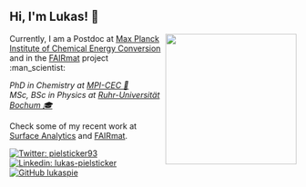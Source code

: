 <h2> Hi, I'm Lukas! 👋</h2>
<img align='right' src="https://media.giphy.com/media/ieyl9zmCjO4b4t6qoY/giphy.gif" width="230">
<p>Currently, I am a Postdoc at <a href="https://cec.mpg.de/">Max Planck Institute of Chemical Energy Conversion</a> and in the <a href="https://www.fairmat-nfdi.eu/fairmat/">FAIRmat</a> project :man_scientist:</p>

<p><em>PhD in Chemistry at <a href="https://cec.mpg.de/">MPI-CEC 🧪</a></br>MSc, BSc in Physics at <a href="https://www.ruhr-uni-bochum.de">Ruhr-Universität Bochum &#127891</a> 
</em></p>

<p>Check some of my recent work at <a href="https://github.com/surfaceanalytics/">Surface Analytics</a> and <a href="https://github.com/FAIRmat-NFDI/">FAIRmat</a>.</p>  

  
[![Twitter: pielsticker93](https://img.shields.io/twitter/follow/pielsticker93?style=social)](https://twitter.com/pielsticker93)
[![Linkedin: lukas-pielsticker](https://img.shields.io/badge/-lukaspielsticker-blue?style=flat-square&logo=Linkedin&logoColor=white&link=https://www.linkedin.com/in/https://www.linkedin.com/in/lukaspielsticker/)](https://www.linkedin.com/in/lukaspielsticker//)
[![GitHub lukaspie](https://img.shields.io/github/followers/lukaspie?label=follow&style=social)](https://github.com/lukaspie)

